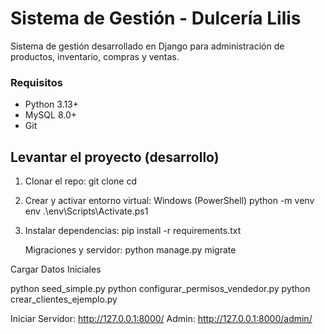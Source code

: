 # Sistema de Gestión - Dulcería Lilis

Sistema de gestión desarrollado en Django para administración de productos, inventario, compras y ventas.

### Requisitos 

- Python 3.13+ 
- MySQL 8.0+
- Git 

## Levantar el proyecto (desarrollo)
1. Clonar el repo:
   git clone
   cd
2. Crear y activar entorno virtual:
   Windows (PowerShell)
   python -m venv env
   .\env\Scripts\Activate.ps1
3. Instalar dependencias:
   pip install -r requirements.txt

   Migraciones y servidor:
   python manage.py migrate
   

Cargar Datos Iniciales

python seed_simple.py
python configurar_permisos_vendedor.py
python crear_clientes_ejemplo.py

Iniciar Servidor:
http://127.0.0.1:8000/
Admin:
http://127.0.0.1:8000/admin/
